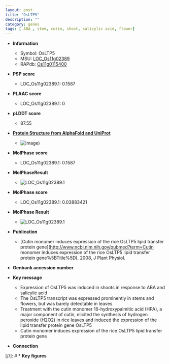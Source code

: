 ```yaml
---
layout: post
title: "OsLTP5"
description: ""
category: genes
tags: [ ABA , stem, cutin, shoot, salicylic acid, flower]
---
```


* **Information**  
    + Symbol: OsLTP5  
    + MSU: [LOC_Os11g02389](http://rice.plantbiology.msu.edu/cgi-bin/ORF_infopage.cgi?orf=LOC_Os11g02389)  
    + RAPdb: [Os11g0115400](http://rapdb.dna.affrc.go.jp/viewer/gbrowse_details/irgsp1?name=Os11g0115400)  

* **PSP score**  
    + LOC_Os11g02389.1: 0.1587 

* **PLAAC score**  
    + LOC_Os11g02389.1: 0 

* **pLDDT score**
    + 87.55

* **[Protein Structure from AlphaFold and UniProt](https://www.uniprot.org/uniprotkb/Q7XBA6/entry#structure)**
    + ![image](https://ricepsp.github.io/images/Q7/AF-Q7XBA6-F1.png))

* **MolPhase score**
    + LOC_Os11g02389.1: 0.1587

* **MolPhaseResult**
    + ![LOC_Os11g02389.1](https://ricepsp.github.io/pictures/LOC_Os11g/LOC_Os11g02389.1.png)

* **MolPhase score**
    + LOC_Os11g02389.1: 0.03883421

* **MolPhase Result**
    + ![LOC_Os11g02389.1](https://304243504.github.io/Pictures/LOC_Os11g/LOC_Os11g02389.1.png)

* **Publication**  
    + [Cutin monomer induces expression of the rice OsLTP5 lipid transfer protein gene](http://www.ncbi.nlm.nih.gov/pubmed?term=Cutin monomer induces expression of the rice OsLTP5 lipid transfer protein gene%5BTitle%5D), 2008, J Plant Physiol.

* **Genbank accession number**  

* **Key message**  
    + Expression of OsLTP5 was induced in shoots in response to ABA and salicylic acid
    + The OsLTP5 transcript was expressed prominently in stems and flowers, but was barely detectable in leaves
    + Treatment with the cutin monomer 16-hydroxypalmitic acid (HPA), a major component of cutin, elicited the synthesis of hydrogen peroxide (H2O2) in rice leaves and induced the expression of the lipid transfer protein gene OsLTP5
    + Cutin monomer induces expression of the rice OsLTP5 lipid transfer protein gene

* **Connection**  

[//]: # * **Key figures**  


